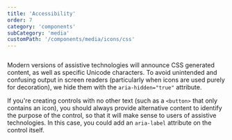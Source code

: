 ```yaml
---
title: 'Accessibility'
order: 7
category: 'components'
subCategory: 'media'
customPath: '/components/media/icons/css'
---
```


<div class="if text layout columns">
<div class="if text body">

Modern versions of assistive technologies will announce CSS generated content, as well as specific Unicode characters. To avoid unintended and confusing output in screen readers (particularly when icons are used purely for decoration), we hide them with the `aria-hidden="true"` attribute.

If you're creating controls with no other text (such as a `<button>` that only contains an icon), you should always provide alternative content to identify the purpose of the control, so that it will make sense to users of assistive technologies. In this case, you could add an `aria-label` attribute on the control itself.

</div>
</div>
